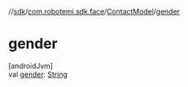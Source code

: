 //[sdk](../../../index.md)/[com.robotemi.sdk.face](../index.md)/[ContactModel](index.md)/[gender](gender.md)

# gender

[androidJvm]\
val [gender](gender.md): [String](https://kotlinlang.org/api/latest/jvm/stdlib/kotlin/-string/index.html)
